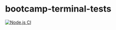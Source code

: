# bootcamp-terminal-tests

[![Node.js CI](https://github.com/cyanda1007/bootcamp-terminal-tests/actions/workflows/node.js.yml/badge.svg)](https://github.com/cyanda1007/bootcamp-terminal-tests/actions/workflows/node.js.yml)
